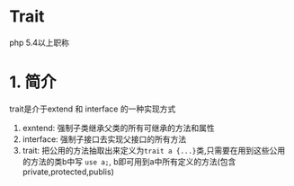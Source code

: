 # Trait

php 5.4以上职称

# 1. 简介

trait是介于extend 和 interface 的一种实现方式

1. exntend: 强制子类继承父类的所有可继承的方法和属性
2. interface: 强制子接口去实现父接口的所有方法
3. trait: 把公用的方法抽取出来定义为`trait a {...}`类,只需要在用到这些公用的方法的类b中写 `use a;`, b即可用到a中所有定义的方法(包含private,protected,publis)


